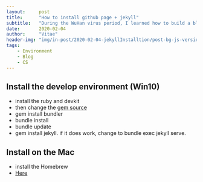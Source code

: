 ```yaml
---
layout:     post
title:      "How to install github page + jekyll"
subtitle:   "During the WuHan virus period, I learned how to build a blog and try to make it perfect."
date:       2020-02-04
author:     "Vitae"
header-img: "img/in-post/2020-02-04-jekyllInstalltion/post-bg-js-version.jpg"
tags:
    - Environment
    - Blog
    - CS
---
```

## Install the develop environment (Win10)
- install the ruby and devkit
- then change the [gem source](https://gems.ruby-china.com/)
- gem install bundler
- bundle install
- bundle update
- gem install jekyll. if it does work, change to bundle exec jekyll serve.
  



## Install on the Mac

- install the Homebrew
- [Here](https://docs.github.com/en/pages/setting-up-a-github-pages-site-with-jekyll/testing-your-github-pages-site-locally-with-jekyll)

